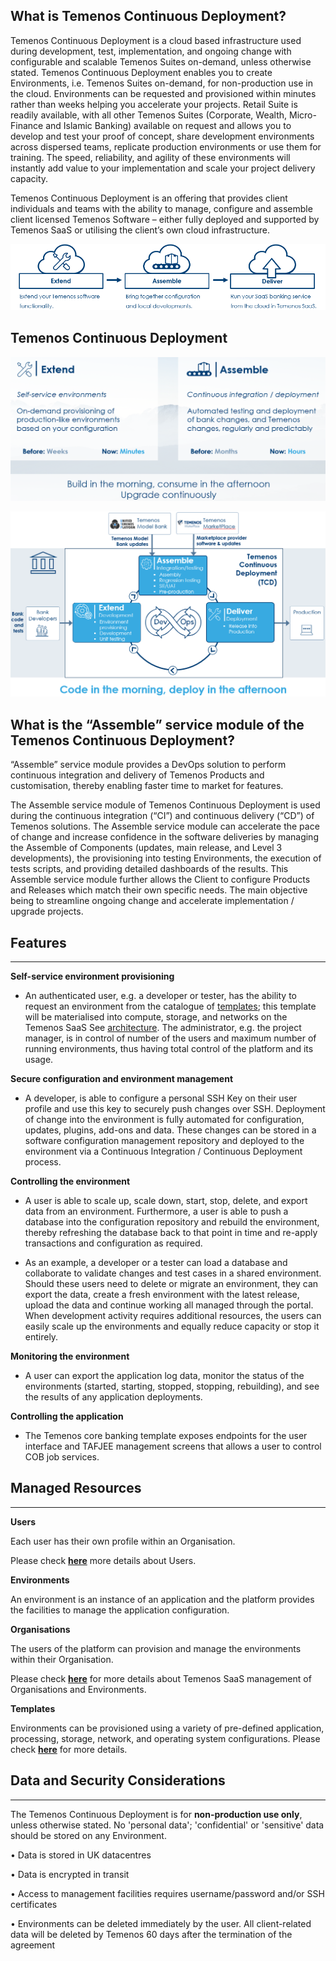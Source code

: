 ## **What is Temenos Continuous Deployment?**

Temenos Continuous Deployment is a cloud based infrastructure used during development, test, implementation, and ongoing change with configurable and scalable Temenos Suites on-demand, unless otherwise stated. Temenos Continuous Deployment enables you to create Environments, i.e. Temenos Suites on-demand, for non-production use in the cloud. Environments can be requested and provisioned within minutes rather than weeks helping you accelerate your projects. Retail Suite is readily available, with all other Temenos Suites (Corporate, Wealth, Micro-Finance and Islamic Banking) available on request and allows you to develop and test your proof of concept, share development environments across dispersed teams, replicate production environments or use them for training. The speed, reliability, and agility of these environments will instantly add value to your implementation and scale your project delivery capacity.

Temenos Continuous Deployment is an offering that provides client individuals and teams with the ability to manage, configure and assemble client licensed Temenos Software – either fully deployed and supported by Temenos SaaS or utilising the client’s own cloud infrastructure.




![](./images/cloud-offering.png)


## **Temenos Continuous Deployment**

![](./images/tcd.png)

![](./images/tcd-details.png)

## **What is the “Assemble” service module of the Temenos Continuous Deployment?**

“Assemble” service module provides a DevOps solution to perform continuous integration and delivery of Temenos Products and customisation, thereby enabling faster time to market for features.

The Assemble service module of Temenos Continuous Deployment is used during the continuous integration (“CI”) and continuous delivery (“CD”) of Temenos solutions. The Assemble service module can accelerate the pace of change and increase confidence in the software deliveries by managing the Assemble of Components (updates, main release, and Level 3 developments), the provisioning into testing Environments, the execution of tests scripts, and providing detailed dashboards of the results. This Assemble service module further allows the Client to configure Products and Releases which match their own specific needs. The main objective being to streamline ongoing change and accelerate implementation / upgrade projects.


## **Features**

----------

**Self-service environment provisioning**

- An authenticated user, e.g. a developer or tester, has the ability to request an environment from the catalogue of [templates](./temenos-cloud-templates.md); this template will be materialised into compute, storage, and networks on the Temenos SaaS See [architecture](./architecture.md). The  administrator, e.g. the project manager, is in  control of number of the users and maximum number of running environments, thus having total control of the platform and its usage.

**Secure configuration and environment management**

- A developer, is able to configure a personal SSH Key on their user profile and use this key to securely push changes over SSH.  Deployment of change into the environment is fully automated for configuration, updates, plugins, add-ons and data.  These changes can be stored in a software configuration management repository and deployed to the environment via a Continuous Integration / Continuous Deployment process.

**Controlling the environment**

- A user is able to scale up, scale down, start, stop, delete, and export data from an environment.  Furthermore, a user is able to push a database into the configuration repository and rebuild the environment, thereby refreshing the database back to that point in time and re-apply transactions and configuration as required. 

- As an example, a developer or a tester can load a database and collaborate to validate changes and test cases in a shared environment. Should these users need to delete or migrate an environment, they can export the data, create a fresh environment with the latest release, upload the data and continue working all managed through the portal.  When development activity requires additional resources, the users can easily scale up the environments and equally reduce capacity or stop it entirely.

**Monitoring the environment**

- A user can export the application log data, monitor the status of the environments (started, starting, stopped, stopping, rebuilding), and see the results of any application deployments.


**Controlling the application**

- The Temenos core banking template exposes endpoints for the user interface and TAFJEE management screens that allows a user to control COB job services.


## Managed Resources

----------

**Users**

Each user has their own profile within an Organisation.

Please check [**here**](./users.md) more details about Users.

**Environments**

An environment is an instance of an application and the platform provides the facilities to manage the application configuration.

**Organisations**

The users of the platform can provision and manage the environments within their Organisation.

Please check [**here**](./techguides/environment-creation-in-paas.md) for more details about Temenos SaaS management of Organisations and Environments.

**Templates**

Environments can be provisioned using a variety of pre-defined application, processing, storage, network, and operating system configurations. Please check [**here**](./temenos-cloud-templates.md) for more details. 


## **Data and Security Considerations**

----------

The Temenos Continuous Deployment is for **non-production use only**, unless otherwise stated.  No 'personal data'; 'confidential' or 'sensitive' data should be stored on any Environment.

•   Data is stored in UK datacentres

•   Data is encrypted in transit

•   Access to management facilities requires username/password and/or SSH certificates

•   Environments can be deleted immediately by the user. All client-related data will be deleted by Temenos 60 days 
after the termination of the agreement











